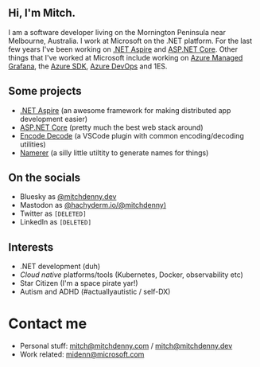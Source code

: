 ## Hi, I'm Mitch.

I am a software developer living on the Mornington Peninsula near Melbourne, Australia. I work at Microsoft on the .NET platform. For the last few years I've been working on [.NET Aspire](https://github.com/dotnet/aspire) and [ASP.NET Core](https://github.com/dotnet/aspnetcore). Other things that I've worked at Microsoft include working on [Azure Managed Grafana](https://azure.microsoft.com/en-us/products/managed-grafana), the [Azure SDK](https://github.com/Azure/azure-sdk), [Azure DevOps](https://azure.microsoft.com/en-au/products/devops) and 1ES.

## Some projects

- [.NET Aspire](https://github.com/dotnet/aspire) (an awesome framework for making distributed app development easier)
- [ASP.NET Core](https://github.com/dotnet/aspnetcore) (pretty much the best web stack around)
- [Encode Decode](https://marketplace.visualstudio.com/items?itemName=mitchdenny.ecdc) (a VSCode plugin with common encoding/decoding utilities)
- [Namerer](https://github.com/mitchdenny/namerer) (a silly little utiltity to generate names for things)

## On the socials

- Bluesky as [@mitchdenny.dev](https://bsky.app/profile/mitchdenny.dev)
- Mastodon as [@hachyderm.io/@mitchdenny)](https://hachyderm.io/@mitchdenny)
- Twitter as `[DELETED]`
- LinkedIn as `[DELETED]`

## Interests

- .NET development (duh)
- _Cloud native_ platforms/tools (Kubernetes, Docker, observability etc)
- Star Citizen (I'm a space pirate yar!)
- Autism and ADHD (#actuallyautistic / self-DX)

# Contact me

- Personal stuff: mitch@mitchdenny.com / mitch@mitchdenny.dev
- Work related: midenn@microsoft.com
